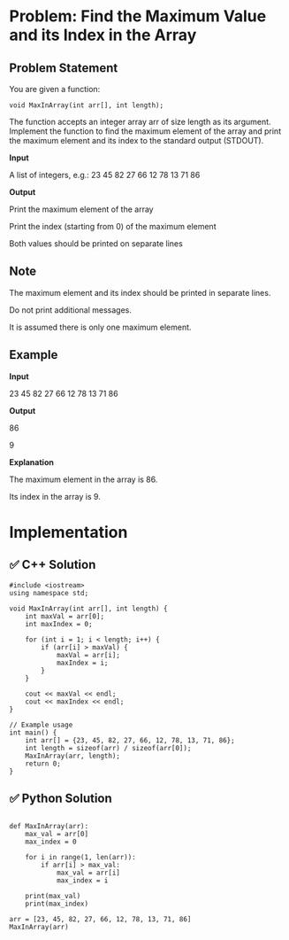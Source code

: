 # Problem: Find the Maximum Value and its Index in the Array

## Problem Statement

You are given a function:

```
void MaxInArray(int arr[], int length);

```
The function accepts an integer array arr of size length as its argument. Implement the function to find the maximum element of the array and print the maximum element and its index to the standard output (STDOUT).

**Input**

A list of integers, e.g.:
23 45 82 27 66 12 78 13 71 86

**Output**

Print the maximum element of the array

Print the index (starting from 0) of the maximum element

Both values should be printed on separate lines

## Note
The maximum element and its index should be printed in separate lines.

Do not print additional messages.

It is assumed there is only one maximum element.

## Example
**Input**

23 45 82 27 66 12 78 13 71 86

**Output**

86

9

**Explanation**

The maximum element in the array is 86.

Its index in the array is 9.

# Implementation
## ✅ C++ Solution
```
#include <iostream>
using namespace std;

void MaxInArray(int arr[], int length) {
    int maxVal = arr[0];
    int maxIndex = 0;

    for (int i = 1; i < length; i++) {
        if (arr[i] > maxVal) {
            maxVal = arr[i];
            maxIndex = i;
        }
    }

    cout << maxVal << endl;
    cout << maxIndex << endl;
}

// Example usage
int main() {
    int arr[] = {23, 45, 82, 27, 66, 12, 78, 13, 71, 86};
    int length = sizeof(arr) / sizeof(arr[0]);
    MaxInArray(arr, length);
    return 0;
}

```
## ✅ Python Solution

```

def MaxInArray(arr):
    max_val = arr[0]
    max_index = 0

    for i in range(1, len(arr)):
        if arr[i] > max_val:
            max_val = arr[i]
            max_index = i

    print(max_val)
    print(max_index)

arr = [23, 45, 82, 27, 66, 12, 78, 13, 71, 86]
MaxInArray(arr)
```